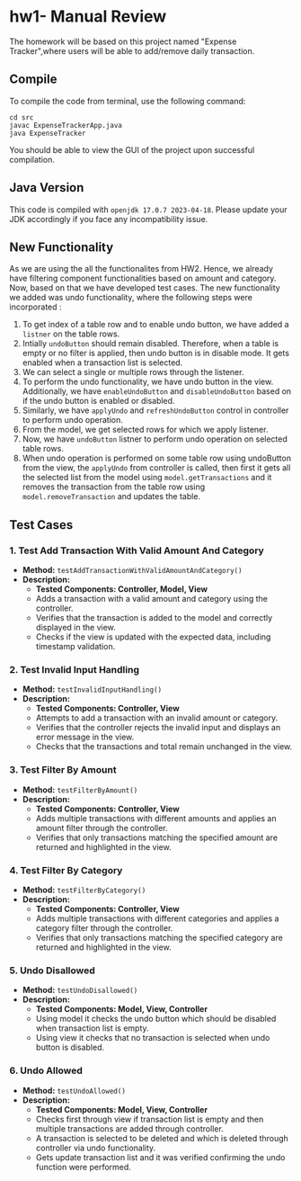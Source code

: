 # hw1- Manual Review

The homework will be based on this project named "Expense Tracker",where users will be able to add/remove daily transaction. 

## Compile

To compile the code from terminal, use the following command:
```
cd src
javac ExpenseTrackerApp.java
java ExpenseTracker
```

You should be able to view the GUI of the project upon successful compilation. 

## Java Version
This code is compiled with ```openjdk 17.0.7 2023-04-18```. Please update your JDK accordingly if you face any incompatibility issue.

## New Functionality

As we are using the all the functionalites from HW2. Hence, we already have filtering component functionalities based on amount and category. Now, based on that we have developed test cases. The new functionality we added was undo functionality, where the following steps were incorporated : 
1. To get index of a table row and to enable undo button, we have added a `listner` on the table rows.
2. Intially `undoButton` should remain disabled. Therefore, when a table is empty or no filter is applied, then undo button is in disable mode. It gets enabled when a transaction list is selected.
3. We can select a single or multiple rows through the listener. 
4. To perform the undo functionality, we have undo button in the view. Additionally, we have `enableUndoButton` and `disableUndoButton` based on if the undo button is enabled or disabled.
5. Similarly, we have `applyUndo` and `refreshUndoButton` control in controller to perform undo operation.
6. From the model, we get selected rows for which we apply listener. 
7. Now, we have `undoButton` listner to perform undo operation on selected table rows. 
8. When undo operation is performed on some table row using undoButton from the view, the `applyUndo` from controller is called, then first it gets all the selected list from the model using `model.getTransactions` and it removes the transaction from the table row using `model.removeTransaction` and updates the table.

## Test Cases

### 1. Test Add Transaction With Valid Amount And Category

- **Method:** `testAddTransactionWithValidAmountAndCategory()`
- **Description:**
  - **Tested Components: Controller, Model, View**
  - Adds a transaction with a valid amount and category using the controller.
  - Verifies that the transaction is added to the model and correctly displayed in the view.
  - Checks if the view is updated with the expected data, including timestamp validation.

### 2. Test Invalid Input Handling

- **Method:** `testInvalidInputHandling()`
- **Description:**
  - **Tested Components: Controller, View**
  - Attempts to add a transaction with an invalid amount or category.
  - Verifies that the controller rejects the invalid input and displays an error message in the view.
  - Checks that the transactions and total remain unchanged in the view.

### 3. Test Filter By Amount

- **Method:** `testFilterByAmount()`
- **Description:**
  - **Tested Components: Controller, View**
  - Adds multiple transactions with different amounts and applies an amount filter through the controller.
  - Verifies that only transactions matching the specified amount are returned and highlighted in the view.

### 4. Test Filter By Category

- **Method:** `testFilterByCategory()`
- **Description:**
  - **Tested Components: Controller, View**
  - Adds multiple transactions with different categories and applies a category filter through the controller.
  - Verifies that only transactions matching the specified category are returned and highlighted in the view.

### 5. Undo Disallowed

- **Method:** `testUndoDisallowed()`
- **Description:**
  - **Tested Components: Model, View, Controller**
  - Using model it checks the undo button which should be disabled when transaction list is empty.
  - Using view it checks that no transaction is selected when undo button is disabled.

### 6. Undo Allowed

- **Method:** `testUndoAllowed()`
- **Description:**
  - **Tested Components: Model, View, Controller**
  - Checks first through view if transaction list is empty and then multiple transactions are added through controller.
  - A transaction is selected to be deleted and which is deleted through controller via undo functionality. 
  - Gets update transaction list and it was verified confirming the undo function were performed.
